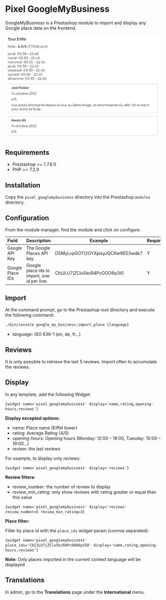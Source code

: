 # Pixel GoogleMyBusiness

GoogleMyBusiness is a Prestashop module to import and display any Google place data on the frontend.

![Place display](screenshot.png)

## Requirements

- Prestashop >= 1.7.6.0
- PHP >= 7.2.0

## Installation

Copy the `pixel_googlemybusiness` directory into the Prestashop `modules` directory.

## Configuration

From the module manager, find the module and click on configure.

| Field             | Description                                  | Example                          | Required |
|:------------------|:---------------------------------------------|----------------------------------|----------|
| Google API Key    | The Google Places API key.                   | D5MyLvpGOTI2GYXpisyJQCKw9ED3wdk7 | Y        |
| Google Place IDs  | Google place ids to import, one id per line. | ChIJLU7jZClu5kcR4PcOOO6p3I0      | Y        |

## Import

At the command prompt, go to the Prestashop root directory and  execute the following command:

```bash
./bin/console google_my_business:import_place {language}
```

- *language*: ISO 639-1 (en, de, fr...)

## Reviews

It is only possible to retrieve the last 5 reviews. Import often to accumulate the reviews.

## Display

In any template, add the following Widget:

```smarty
{widget name='pixel_googlemybusiness' display='name,rating,opening-hours,reviews'}
```

**Display excepted options:**

* name: Place name (Eiffel tower)
* rating: Average Rating (4/5)
* opening-hours: Opening hours (Monday: 12:00 – 19:00, Tuesday: 10:00 – 19:00...)
* review: the last reviews

For example, to display only reviews:

```smarty
{widget name='pixel_googlemybusiness' display='reviews'}
```

**Review filters:**

* review_number: the number of review to display
* review_min_rating: only show reviews with rating greater or equal than this value

```smarty
{widget name='pixel_googlemybusiness' display='reviews' review_number=5 review_min_rating=3}
```

**Place filter:**

Filter by place id with the `place_ids` widget param (comma separated):

```smarty
{widget name='pixel_googlemybusiness' place_ids='ChIJLU7jZClu5kcR4PcOOO6p3I0' display='name,rating,opening-hours,reviews'}
```

**Note:** Only places imported in the current context language will be displayed

## Translations

In admin, go to the **Translations** page under the **International** menu.